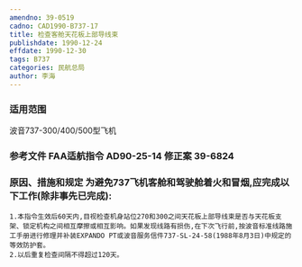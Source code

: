 ```yaml
---
amendno: 39-0519
cadno: CAD1990-B737-17
title: 检查客舱天花板上部导线束
publishdate: 1990-12-24
effdate: 1990-12-30
tags: B737
categories: 民航总局
author: 李海
---
```


### 适用范围 
波音737-300/400/500型飞机

<!--more-->
### 参考文件    FAA适航指令 AD90-25-14 修正案 39-6824 

### 原因、措施和规定 为避免737飞机客舱和驾驶舱着火和冒烟,应完成以下工作(除非事先已完成): 
    1.本指令生效后60天内,目视检查机身站位270和300之间天花板上部导线束是否与天花板支架、锁定机构之间相互摩擦或相互影响。如果发现线路有损伤,在下次飞行前,按波音标准线路施工手册进行修理并补装EXPANDO PT或波音服务信件737-SL-24-58(1988年8月3日)中规定的等效防护套。 
    2.以后重复检查间隔不得超过120天。

